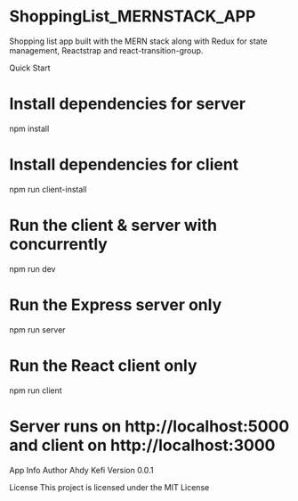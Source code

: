 # ShoppingList_MERNSTACK_APP
Shopping list app built with the MERN stack along with Redux for state management, Reactstrap and react-transition-group.

Quick Start
# Install dependencies for server
npm install

# Install dependencies for client
npm run client-install

# Run the client & server with concurrently
npm run dev

# Run the Express server only
npm run server

# Run the React client only
npm run client

# Server runs on http://localhost:5000 and client on http://localhost:3000

App Info
Author
Ahdy Kefi
Version
0.0.1

License
This project is licensed under the MIT License
